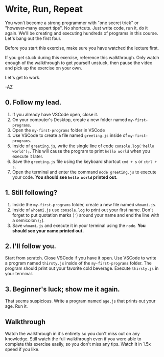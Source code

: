 # Write, Run, Repeat

You won't become a strong programmer with "one secret trick" or "however-many expert tips". No
shortcuts. Just write code, run it, do it again. We'll be creating and executing hundreds of
programs in this course. Let's bang out the first four.

Before you start this exercise, make sure you have watched the lecture first.

If you get stuck during this exercise, reference this walkthrough. Only watch enough of the
walkthrough to get yourself unstuck, then pause the video and pick up the exercise on your own.

Let's get to work.

-AZ

## 0. Follow my lead.

1. If you already have VSCode open, close it.
2. On your computer's Desktop, create a new folder named `my-first-programs`.
3. Open the `my-first-programs` folder in VSCode
4. Use VSCode to create a file named `greeting.js` inside of `my-first-programs`.
5. Inside of `greeting.js`, write the single line of code `console.log('hello world');`. This will
   cause the program to print `hello world` when you execute it later.
6. Save the `greeting.js` file using the keyboard shortcut `cmd + s` or `ctrl + s`.
7. Open the terminal and enter the command `node greeting.js` to execute your code. **You should see
   `hello world` printed out.**

## 1. Still following?

1. Inside the `my-first-programs` folder, create a new file named `whoami.js`.
2. Inside of `whoami.js` use `console.log` to print out your first name. Don't forget to put
   quotation marks (`'`) around your name and end the line with a semicolon (`;`).
3. Save `whoami.js` and execute it in your terminal using the `node`. **You should see your name
   printed out.**

## 2. I'll follow you.

Start from scratch. Close VSCode if you have it open. Use VSCode to write a program named
`thirsty.js` inside of the `my-first-programs` folder. The program should print out your favorite
cold beverage. Execute `thirsty.js` in your terminal.

## 3. Beginner's luck; show me it again.

That seems suspicious. Write a program named `age.js` that prints out your age. Run it.

## Walkthrough

Watch the walkthrough in it's entirety so you don't miss out on any knowledge. Still watch the full
walkthrough even if you were able to complete this exercise easily, so you don't miss any tips.
Watch it in 1.5x speed if you like.
